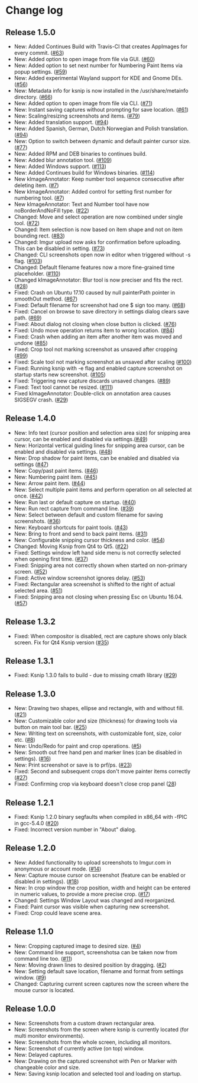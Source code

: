 # Change log

## Release 1.5.0
* New: Added Continues Build with Travis-CI that creates AppImages for every commit. ([#63](https://github.com/DamirPorobic/ksnip/issues/63))
* New: Added option to open image from file via GUI. ([#60](https://github.com/DamirPorobic/ksnip/issues/60))
* New: Added option to set next number for Numbering Paint Items via popup settings. ([#59](https://github.com/DamirPorobic/ksnip/issues/59))
* New: Added experimental Wayland support for KDE and Gnome DEs. ([#56](https://github.com/DamirPorobic/ksnip/issues/56))
* New: Metadata info for ksnip is now installed in the /usr/share/metainfo directory. ([#66](https://github.com/DamirPorobic/ksnip/issues/66))
* New: Added option to open image from file via CLI. ([#71](https://github.com/DamirPorobic/ksnip/issues/71))
* New: Instant saving captures without prompting for save location. ([#61](https://github.com/DamirPorobic/ksnip/issues/61))
* New: Scaling/resizing screenshots and items. ([#79](https://github.com/DamirPorobic/ksnip/issues/79))
* New: Added translation support. ([#94](https://github.com/DamirPorobic/ksnip/issues/94))
* New: Added Spanish, German, Dutch Norwegian and Polish translation. ([#94](https://github.com/DamirPorobic/ksnip/issues/94))
* New: Option to switch between dynamic and default painter cursor size. ([#77](https://github.com/DamirPorobic/ksnip/issues/77))
* New: Added RPM and DEB binaries to continues build.
* New: Added blur annotation tool. ([#109](https://github.com/DamirPorobic/ksnip/issues/109))
* New: Added Windows support. ([#113](https://github.com/DamirPorobic/ksnip/issues/113))
* New: Added Continues build for Windows binaries. ([#114](https://github.com/DamirPorobic/ksnip/issues/114))
* New kImageAnnotator: Keep number tool sequence consecutive after deleting item. ([#7](https://github.com/DamirPorobic/kImageAnnotator/issues/7))
* New kImageAnnotator: Added control for setting first number for numbering tool. ([#7](https://github.com/DamirPorobic/kImageAnnotator/issues/7))
* New kImageAnnotator: Text and Number tool have now noBorderAndNoFill type. ([#22](https://github.com/DamirPorobic/kImageAnnotator/issues/22))
* Changed: Move and select operation are now combined under single tool. ([#72](https://github.com/DamirPorobic/ksnip/issues/72))
* Changed: Item selection is now based on item shape and not on item bounding rect. ([#83](https://github.com/DamirPorobic/ksnip/issues/83))
* Changed: Imgur upload now asks for confirmation before uploading. This can be disabled in setting. ([#73](https://github.com/DamirPorobic/ksnip/issues/73))
* Changed: CLI screenshots open now in editor when triggered without -s flag. ([#103](https://github.com/DamirPorobic/ksnip/issues/103))
* Changed: Default filename features now a more fine-grained time placeholder. ([#110](https://github.com/DamirPorobic/ksnip/issues/110))
* Changed kImageAnnotator: Blur tool is now preciser and fits the rect. ([#28](https://github.com/DamirPorobic/kImageAnnotator/issues/28))
* Fixed: Crash on Ubuntu 17.10 caused by null painterPath pointer in smoothOut method. ([#67](https://github.com/DamirPorobic/ksnip/issues/67))
* Fixed: Default filename for screenshot had one $ sign too many. ([#68](https://github.com/DamirPorobic/ksnip/issues/68))
* Fixed: Cancel on browse to save directory in settings dialog clears save path. ([#69](https://github.com/DamirPorobic/ksnip/issues/69))
* Fixed: About dialog not closing when close button is clicked. ([#76](https://github.com/DamirPorobic/ksnip/issues/76))
* Fixed: Undo move operation returns item to wrong location. ([#84](https://github.com/DamirPorobic/ksnip/issues/84))
* Fixed: Crash when adding an item after another item was moved and undone ([#85](https://github.com/DamirPorobic/ksnip/issues/85))
* Fixed: Crop tool not marking screenshot as unsaved after cropping ([#99](https://github.com/DamirPorobic/ksnip/issues/99))
* Fixed: Scale tool not marking screenshot as unsaved after scaling ([#100](https://github.com/DamirPorobic/ksnip/issues/100))
* Fixed: Running ksnip with -e flag and enabled capture screenshot on startup starts new screenshot. ([#105](https://github.com/DamirPorobic/ksnip/issues/105))
* Fixed: Triggering new capture discards unsaved changes. ([#89](https://github.com/DamirPorobic/ksnip/issues/89))
* Fixed: Text tool cannot be resized. ([#111](https://github.com/DamirPorobic/ksnip/issues/111))
* Fixed kImageAnnotator: Double-click on annotation area causes SIGSEGV crash. ([#29](https://github.com/DamirPorobic/kImageAnnotator/issues/29))

## Release 1.4.0
* New: Info text (cursor position and selection area size) for snipping area cursor, can be enabled and disabled via settings.([#49](https://github.com/DamirPorobic/ksnip/issues/49))
* New: Horizontal vertical guiding lines for snipping area cursor, can be enabled and disabled via settings. ([#48](https://github.com/DamirPorobic/ksnip/issues/48))
* New: Drop shadow for paint items, can be enabled and disabled via settings ([#47](https://github.com/DamirPorobic/ksnip/issues/47))
* New: Copy/past paint items. ([#46](https://github.com/DamirPorobic/ksnip/issues/46))
* New: Numbering paint item. ([#45](https://github.com/DamirPorobic/ksnip/issues/45))
* New: Arrow paint item. ([#44](https://github.com/DamirPorobic/ksnip/issues/44))
* New: Select multiple paint items and perform operation on all selected at once. ([#42](https://github.com/DamirPorobic/ksnip/issues/42))
* New: Run last or default capture on startup. ([#40](https://github.com/DamirPorobic/ksnip/issues/40))
* New: Run rect capture from command line. ([#39](https://github.com/DamirPorobic/ksnip/issues/39))
* New: Select between default and custom filename for saving screenshots. ([#36](https://github.com/DamirPorobic/ksnip/issues/36))
* New: Keyboard shortcuts for paint tools. ([#43](https://github.com/DamirPorobic/ksnip/issues/43))
* New: Bring to front and send to back paint items. ([#31](https://github.com/DamirPorobic/ksnip/issues/31))
* New: Configurable snipping cursor thickness and color. ([#54](https://github.com/DamirPorobic/ksnip/issues/54))
* Changed: Moving Ksnip from Qt4 to Qt5. ([#22](https://github.com/DamirPorobic/ksnip/issues/22))
* Fixed: Settings window left hand side menu is not correctly selected when opening first time. ([#37](https://github.com/DamirPorobic/ksnip/issues/37))
* Fixed: Snipping area not correctly shown when started on non-primary screen. ([#52](https://github.com/DamirPorobic/ksnip/issues/52))
* Fixed: Active window screenshot ignores delay. ([#53](https://github.com/DamirPorobic/ksnip/issues/53))
* Fixed: Rectangular area screenshot is shifted to the right of actual selected area. ([#51](https://github.com/DamirPorobic/ksnip/issues/51))
* Fixed: Snipping area not closing when pressing Esc on Ubuntu 16.04. ([#57](https://github.com/DamirPorobic/ksnip/issues/57))

## Release 1.3.2
* Fixed: When compositor is disabled, rect are capture shows only black screen. Fix for Qt4 Ksnip version ([#35](https://github.com/DamirPorobic/ksnip/issues/35))

## Release 1.3.1
* Fixed: Ksnip 1.3.0 fails to build - due to missing cmath library ([#29](https://github.com/DamirPorobic/ksnip/issues/29))

## Release 1.3.0
* New: Drawing two shapes, ellipse and rectangle, with and without fill. ([#21](https://github.com/DamirPorobic/ksnip/issues/21))
* New: Customizable color and size (thickness) for drawing tools via button on main tool bar. ([#25](https://github.com/DamirPorobic/ksnip/issues/25))
* New: Writing text on screenshots, with customizable font, size, color etc. ([#8](https://github.com/DamirPorobic/ksnip/issues/8))
* New: Undo/Redo for paint and crop operations. ([#5](https://github.com/DamirPorobic/ksnip/issues/5))
* New: Smooth out free hand pen and marker lines (can be disabled in settings). ([#16](https://github.com/DamirPorobic/ksnip/issues/16))
* New: Print screenshot or save is to prf/ps. ([#23](https://github.com/DamirPorobic/ksnip/issues/23))
* Fixed: Second and subsequent crops don't move painter items correctly ([#27](https://github.com/DamirPorobic/ksnip/issues/27))
* Fixed: Confirming crop via keyboard doesn't close crop panel ([28](https://github.com/DamirPorobic/ksnip/issues/28))

## Release 1.2.1
* Fixed: Ksnip 1.2.0 binary segfaults when compiled in x86_64 with -fPIC in gcc-5.4.0 ([#20](https://github.com/DamirPorobic/ksnip/issues/20))
* Fixed: Incorrect version number in "About" dialog.

## Release 1.2.0
* New: Added functionality to upload screenshots to Imgur.com in anonymous or account mode. ([#14](https://github.com/DamirPorobic/ksnip/issues/14))
* New: Capture mouse cursor on screenshot (feature can be enabled or disabled in settings). ([#18](https://github.com/DamirPorobic/ksnip/issues/18))
* New: In crop window the crop position, width and height can be entered in numeric values, to provide a more precise crop. ([#17](https://github.com/DamirPorobic/ksnip/issues/17))
* Changed: Settings Window Layout was changed and reorganized.
* Fixed: Paint cursor was visible when capturing new screenshot.
* Fixed: Crop could leave scene area.

## Release 1.1.0
* New: Cropping captured image to desired size. ([#4](https://github.com/DamirPorobic/ksnip/issues/4))
* New: Command line support, screenshotsa can be taken now from command line too. ([#11](https://github.com/DamirPorobic/ksnip/issues/11))
* New: Moving drawn lines to desired position by dragging. ([#2](https://github.com/DamirPorobic/ksnip/issues/2))
* New: Setting default save location, filename and format from settings window. ([#9](https://github.com/DamirPorobic/ksnip/issues/9))
* Changed: Capturing current screen captures now the screen where the mouse cursor is located.

## Release 1.0.0
* New: Screenshots from a custom drawn rectangular area.
* New: Screenshots from the screen where ksnip is currently located (for multi monitor environments).
* New: Screenshots from the whole screen, including all monitors.
* New: Screenshot of currently active (on top) window.
* New: Delayed captures.
* New: Drawing on the captured screenshot with Pen or Marker with changeable color and size.
* New: Saving ksnip location and selected tool and loading on startup.
